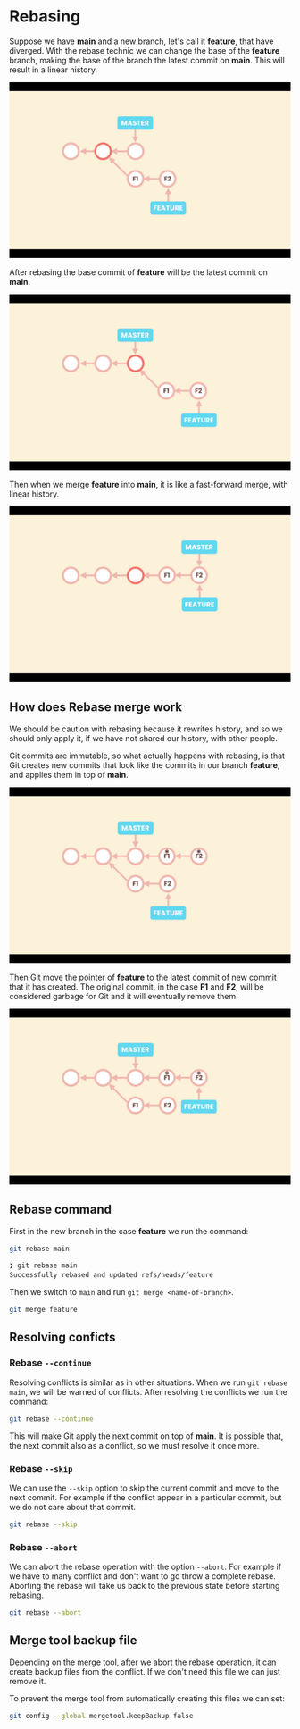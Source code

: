 # Rebasing

Suppose we have **main** and a new branch, let's call it **feature**, that have diverged. With the rebase technic we can change the base of the **feature** branch, making the base of the branch the latest commit on **main**. This will result in a linear history.

![Base of branch](../../assets/git-assets/25.png "Base of branch")

After rebasing the base commit of **feature** will be the latest commit on **main**.

![Rebase branch](../../assets/git-assets/26.png "Rebase branch")

Then when we merge **feature** into **main**, it is like a fast-forward merge, with linear history.

![Rebase merge](../../assets/git-assets/27.png "Rebase merge")

## How does Rebase merge work

We should be caution with rebasing because it rewrites history, and so we should only apply it, if we have not shared our history, with other people.

Git commits are immutable, so what actually happens with rebasing, is that Git creates new commits that look like the commits in our branch **feature**, and applies them in top of **main**.

![Rebase commits](../../assets/git-assets/28.png "Rebase commits")

Then Git move the pointer of **feature** to the latest commit of new commit that it has created. The original commit, in the case **F1** and **F2**, will be considered garbage for Git and it will eventually remove them.

![Rebase commits](../../assets/git-assets/29.png "Rebase commits")

## Rebase command

First in the new branch in the case **feature** we run the command:
```zsh
git rebase main
```
```zsh
❯ git rebase main
Successfully rebased and updated refs/heads/feature
```

Then we switch to `main` and run `git merge <name-of-branch>`.
```zsh
git merge feature
```

## Resolving conficts

### Rebase `--continue`

Resolving conflicts is similar as in other situations. When we run `git rebase main`, we will be warned of conflicts. After resolving the conflicts we run the command:
```zsh
git rebase --continue
```

This will make Git apply the next commit on top of **main**. It is possible that, the next commit also as a conflict, so we must resolve it once more.

### Rebase `--skip`

We can use the `--skip` option to skip the current commit and move to the next commit. For example if the conflict appear in a particular commit, but we do not care about that commit.
```zsh
git rebase --skip
```

### Rebase `--abort`

We can abort the rebase operation with the option `--abort`. For example if we have to many conflict and don't want to go throw a complete rebase. Aborting the rebase will take us back to the previous state before starting rebasing.
```zsh
git rebase --abort
```

## Merge tool backup file

Depending on the merge tool, after we abort the rebase operation, it can create backup files from the conflict. If we don't need this file we can just remove it.

To prevent the merge tool from automatically creating this files we can set:
```zsh
git config --global mergetool.keepBackup false
```
